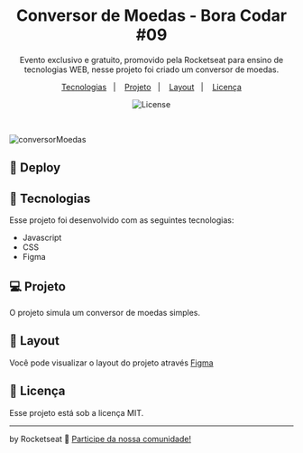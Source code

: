 <h1 align="center"> Conversor de Moedas - Bora Codar #09 </h1>

<p align="center">
Evento exclusivo e gratuito, promovido pela Rocketseat para ensino de tecnologias WEB, nesse projeto foi criado um conversor de moedas.
</p>

<p align="center">
  <a href="#-tecnologias">Tecnologias</a>&nbsp;&nbsp;&nbsp;|&nbsp;&nbsp;&nbsp;
  <a href="#-projeto">Projeto</a>&nbsp;&nbsp;&nbsp;|&nbsp;&nbsp;&nbsp;
  <a href="#-layout">Layout</a>&nbsp;&nbsp;&nbsp;|&nbsp;&nbsp;&nbsp;
  <a href="#memo-licença">Licença</a>
</p>

<p align="center">
  <img alt="License" src="https://img.shields.io/static/v1?label=license&message=MIT&color=49AA26&labelColor=000000">
</p>

<br>


![conversorMoedas](https://user-images.githubusercontent.com/104373308/226130480-a8b6a80f-72a2-434b-b339-2f3910652e4e.png)

  
## 👾 Deploy


## 🚀 Tecnologias

Esse projeto foi desenvolvido com as seguintes tecnologias:

- Javascript
- CSS
- Figma


## 💻 Projeto

O projeto simula um conversor de moedas simples.

## 🔖 Layout

Você pode visualizar o layout do projeto através [Figma](https://www.figma.com/community/file/1212757179376046656/%23boraCodar---Desafio-9)
 

## :memo: Licença

Esse projeto está sob a licença MIT.

---

by Rocketseat :wave: [Participe da nossa comunidade!](https://discord.gg/rocketseat)
